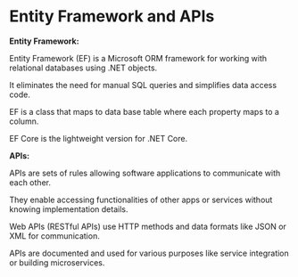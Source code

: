 # Entity Framework and APIs

**Entity Framework:**

Entity Framework (EF) is a Microsoft ORM framework for working with relational databases using .NET objects.

It eliminates the need for manual SQL queries and simplifies data access code.

EF is a class that maps to data base table where each property maps to a column.

EF Core is the lightweight version for .NET Core.

**APIs:**

APIs are sets of rules allowing software applications to communicate with each other.

They enable accessing functionalities of other apps or services without knowing implementation details.

Web APIs (RESTful APIs) use HTTP methods and data formats like JSON or XML for communication.

APIs are documented and used for various purposes like service integration or building microservices.
